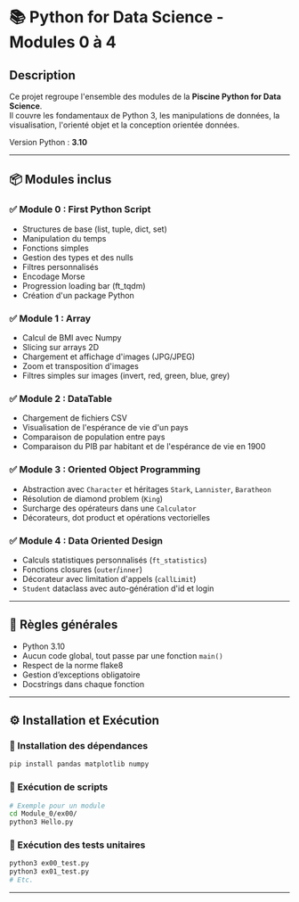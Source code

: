 
# 📚 Python for Data Science - Modules 0 à 4

## Description

Ce projet regroupe l'ensemble des modules de la **Piscine Python for Data Science**.  
Il couvre les fondamentaux de Python 3, les manipulations de données, la visualisation, l'orienté objet et la conception orientée données.

Version Python : **3.10**

---

## 📦 Modules inclus

### ✅ Module 0 : First Python Script
- Structures de base (list, tuple, dict, set)
- Manipulation du temps
- Fonctions simples
- Gestion des types et des nulls
- Filtres personnalisés
- Encodage Morse
- Progression loading bar (ft_tqdm)
- Création d'un package Python

### ✅ Module 1 : Array
- Calcul de BMI avec Numpy
- Slicing sur arrays 2D
- Chargement et affichage d'images (JPG/JPEG)
- Zoom et transposition d'images
- Filtres simples sur images (invert, red, green, blue, grey)

### ✅ Module 2 : DataTable
- Chargement de fichiers CSV
- Visualisation de l'espérance de vie d'un pays
- Comparaison de population entre pays
- Comparaison du PIB par habitant et de l'espérance de vie en 1900

### ✅ Module 3 : Oriented Object Programming
- Abstraction avec `Character` et héritages `Stark`, `Lannister`, `Baratheon`
- Résolution de diamond problem (`King`)
- Surcharge des opérateurs dans une `Calculator`
- Décorateurs, dot product et opérations vectorielles

### ✅ Module 4 : Data Oriented Design
- Calculs statistiques personnalisés (`ft_statistics`)
- Fonctions closures (`outer`/`inner`)
- Décorateur avec limitation d'appels (`callLimit`)
- `Student` dataclass avec auto-génération d'id et login

---

## 📝 Règles générales

- Python 3.10
- Aucun code global, tout passe par une fonction `main()`
- Respect de la norme flake8
- Gestion d’exceptions obligatoire
- Docstrings dans chaque fonction

---

## ⚙️ Installation et Exécution

### 🔹 Installation des dépendances

```bash
pip install pandas matplotlib numpy
```

### 🔹 Exécution de scripts

```bash
# Exemple pour un module
cd Module_0/ex00/
python3 Hello.py
```

### 🔹 Exécution des tests unitaires

```bash
python3 ex00_test.py
python3 ex01_test.py
# Etc.
```

---
